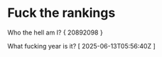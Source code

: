 # Fuck the rankings

Who the hell am I?
{ 20892098 }

What fucking year is it?
[ 2025-06-13T05:56:40Z ]
